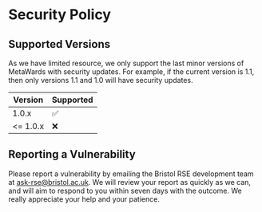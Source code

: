 # Security Policy

## Supported Versions

As we have limited resource, we only support the last minor versions
of MetaWards with security updates. For example, if the current version
is 1.1, then only versions 1.1 and 1.0 will have security updates.

| Version | Supported          |
| ------- | ------------------ |
| 1.0.x   | :white_check_mark: |
| <= 1.0.x| :x:                |

## Reporting a Vulnerability

Please report a vulnerability by emailing the Bristol RSE development
team at ask-rse@bristol.ac.uk. We will review your report as quickly
as we can, and will aim to respond to you within seven days with
the outcome. We really appreciate your help and your patience.
